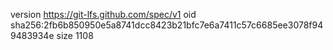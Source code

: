 version https://git-lfs.github.com/spec/v1
oid sha256:2fb6b850950e5a8741dcc8423b21bfc7e6a7411c57c6685ee3078f949483934e
size 1108
